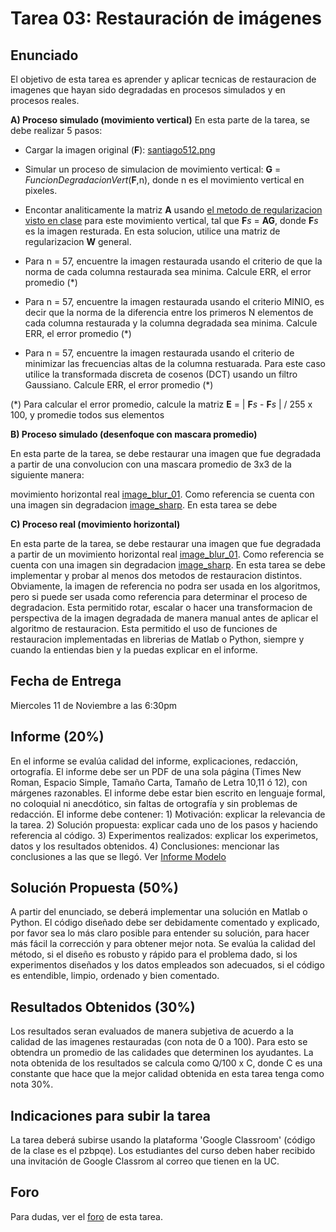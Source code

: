 


# Tarea 03: Restauración de imágenes

## Enunciado
El objetivo de esta tarea es aprender y aplicar tecnicas de restauracion de imagenes que hayan sido degradadas en procesos simulados y en procesos reales.

**A) Proceso simulado (movimiento vertical)**
 En esta parte de la tarea, se debe realizar 5 pasos:
 
 * Cargar la imagen original (**F**): [santiago512.png](https://github.com/domingomery/imagenes/blob/master/tareas/Tarea_03/santiago512.png)
 * Simular un proceso de simulacion de movimiento vertical: **G** = _FuncionDegradacionVert_(**F**,n), donde n es el movimiento vertical en pixeles.

 * Encontar analiticamente la matriz **A** usando [el metodo de regularizacion visto en clase](https://github.com/domingomery/imagenes#clase-19-ma-20-oct-2020) para este movimiento vertical, tal que **F**_s_ = **AG**, donde **F**_s_ es la imagen resturada. En esta solucion, utilice una matriz de regularizacion **W** general.
 
* Para n = 57, encuentre la imagen restaurada usando el criterio de que la norma de cada columna restaurada sea minima. Calcule ERR, el error promedio (*)

* Para n = 57, encuentre la imagen restaurada usando el criterio MINIO, es decir que la norma de la diferencia entre los primeros N elementos de cada columna restaurada y la columna degradada sea minima. Calcule ERR, el error promedio (*)

* Para n = 57, encuentre la imagen restaurada usando el criterio de minimizar las frecuencias altas de la columna restuarada. Para este caso utilice la transformada discreta de cosenos (DCT) usando un filtro Gaussiano. Calcule ERR, el error promedio (*)


(*) Para calcular el error promedio, calcule la matriz **E** = | **F**_s_ - **F**_s_ | / 255 x 100, y promedie todos sus elementos


**B) Proceso simulado (desenfoque con mascara promedio)**

 En esta parte de la tarea, se debe restaurar una imagen que fue degradada a partir de una convolucion con una mascara promedio de 3x3 de la siguiente manera:
 
 
 
  movimiento horizontal real [image_blur_01](https://github.com/domingomery/imagenes/blob/master/tareas/Tarea_03/image_blur_01.png). Como referencia se cuenta con una imagen sin degradacion [image_sharp](https://github.com/domingomery/imagenes/blob/master/tareas/Tarea_03/image_sharp.png). En esta tarea se debe 




**C) Proceso real (movimiento horizontal)**

 En esta parte de la tarea, se debe restaurar una imagen que fue degradada a partir de un movimiento horizontal real [image_blur_01](https://github.com/domingomery/imagenes/blob/master/tareas/Tarea_03/image_blur_01.png). Como referencia se cuenta con una imagen sin degradacion [image_sharp](https://github.com/domingomery/imagenes/blob/master/tareas/Tarea_03/image_sharp.png). En esta tarea se debe implementar y probar al menos dos metodos de restauracion distintos. Obviamente, la imagen de referencia no podra ser usada en los algoritmos, pero si puede ser usada como referencia para determinar el proceso de degradacion. Esta permitido rotar, escalar o hacer una transformacion de perspectiva de la imagen degradada de manera manual antes de aplicar el algoritmo de restauracion. Esta permitido el uso de funciones de restauracion implementadas en librerias de Matlab o Python, siempre y cuando la entiendas bien y la puedas explicar en el informe.



## Fecha de Entrega
Miercoles 11 de Noviembre a las 6:30pm

## Informe (20%)
En el informe se evalúa calidad del informe, explicaciones, redacción, ortografía. El informe debe ser un PDF de una sola página (Times New Roman, Espacio Simple, Tamaño Carta, Tamaño de Letra 10,11 ó 12), con márgenes razonables. El informe debe estar bien escrito en lenguaje formal, no coloquial ni anecdótico, sin faltas de ortografía y sin problemas de redacción. El informe debe contener: 1) Motivación: explicar la relevancia de la tarea. 2) Solución propuesta: explicar cada uno de los pasos y haciendo referencia al código. 3) Experimentos realizados: explicar los experimetos, datos y los resultados obtenidos. 4) Conclusiones: mencionar las conclusiones a las que se llegó. Ver [Informe Modelo](https://github.com/domingomery/imagenes/blob/master/tareas/TareaModelo.pdf)

## Solución Propuesta (50%)
A partir del enunciado, se deberá implementar una solución en Matlab o Python. El código diseñado debe ser debidamente comentado y explicado, por favor sea lo más claro posible para entender su solución, para hacer más fácil la corrección y para obtener mejor nota. Se evalúa la calidad del método, si el diseño es robusto y rápido para el problema dado, si los experimentos diseñados y los datos empleados son adecuados, si el código es entendible, limpio, ordenado y bien comentado.

## Resultados Obtenidos (30%)
Los resultados seran evaluados de manera subjetiva de acuerdo a la calidad de las imagenes restauradas (con nota de 0 a 100). Para esto se obtendra un promedio de las calidades que determinen los ayudantes. La nota obtenida de los resultados se calcula como Q/100 x C, donde C es una constante que hace que la mejor calidad obtenida en esta tarea tenga como nota 30%. 


## Indicaciones para subir la tarea
La tarea deberá subirse usando la plataforma 'Google Classroom' (código de la clase es el pzbpqe). Los estudiantes del curso deben haber recibido una invitación de Google Classrom al correo que tienen en la UC.

## Foro
Para dudas, ver el [foro](https://github.com/domingomery/imagenes/issues/11) de esta tarea.

